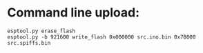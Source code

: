 # Command line upload:

    esptool.py erase_flash
    esptool.py -b 921600 write_flash 0x000000 src.ino.bin 0x7B000 src.spiffs.bin
